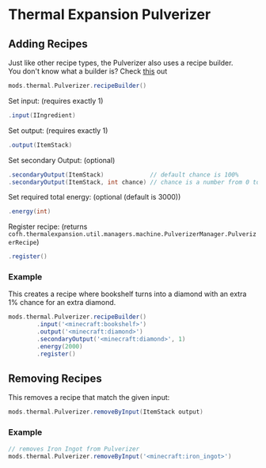 # Thermal Expansion Pulverizer

## Adding Recipes
Just like other recipe types, the Pulverizer also uses a recipe builder. <br>
You don't know what a builder is? Check [this](https://groovyscript-docs.readthedocs.io/en/latest/groovy/builder/) out
```groovy
mods.thermal.Pulverizer.recipeBuilder()
```

Set input: (requires exactly 1)
```groovy
.input(IIngredient)
```

Set output: (requires exactly 1)
```groovy
.output(ItemStack)
```

Set secondary Output: (optional)
````groovy
.secondaryOutput(ItemStack)             // default chance is 100%
.secondaryOutput(ItemStack, int chance) // chance is a number from 0 to 100 where 100 is 100%  
````

Set required total energy: (optional (default is 3000))
```groovy
.energy(int)
```

Register recipe: (returns `cofh.thermalexpansion.util.managers.machine.PulverizerManager.PulverizerRecipe`)
````groovy
.register()
````

### Example
This creates a recipe where bookshelf turns into a diamond with an extra 1% chance for an extra diamond.
````groovy
mods.thermal.Pulverizer.recipeBuilder()
        .input('<minecraft:bookshelf>')
        .output('<minecraft:diamond>')
        .secondaryOutput('<minecraft:diamond>', 1)
        .energy(2000)
        .register()
````

## Removing Recipes
This removes a recipe that match the given input:
````groovy
mods.thermal.Pulverizer.removeByInput(ItemStack output)
````

### Example
````groovy
// removes Iron Ingot from Pulverizer
mods.thermal.Pulverizer.removeByInput('<minecraft:iron_ingot>')
````